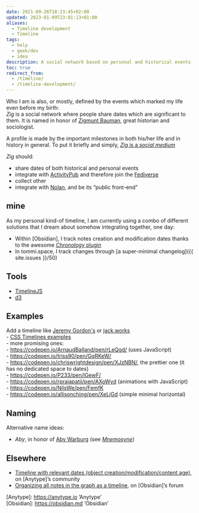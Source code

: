 ```yaml
---
date: 2021-09-26T18:23:45+02:00
updated: 2023-01-09T23:01:13+01:00
aliases:
  - Timeline development
  - Timeline
tags:
  - help
  - geek/dev
  - idea
description: A social network based on personal and historical events
toc: true
redirect_from:
  - /timeline/
  - /timeline-development/
---
```

Who I am is also, or mostly, defined by the events which marked my life even before my birth:  
*Zig* is a social network where people share dates which are significant to them. It is named in honor of [Zigmunt Bauman](https://en.wikipedia.org/wiki/Zigmunt_Bauman 'Zigmunt Bauman on Wikipedia'), great historian and sociologist.

A profile is made by the important milestones in both his/her life and in history in general. To put it briefly and simply, <u><cite>Zig</cite> is a *social medium* </u>

*Zig* should:
- share dates of both historical and personal events
- integrate with [ActivityPub](https://activitypub.rocks 'ActivityPub') and therefore join the [Fediverse](https://en.wikipedia.org/wiki/Fediverse '“Fediverse„ on Wikipedia')
- collect other
- integrate with [Nolan](Nolan.md), and be its “public front-end”

## mine

As my personal kind-of timeline, I am currently using a combo of different solutions that I dream about somehow integrating together, one day:

- Within [Obsidian], I track notes creation and modification dates thanks to the awesome [*Chronology* plugin](https://github.com/Canna71/obsidian-chronology 'obsidian-chronology’s source code on GitHub')
- In tommi.space, I track changes through [a super-minimal changelog]({{ site.issues }}/50)

## Tools

- [TimelineJS](https://timeline.knightlab.com 'TimelineJS')
- [d3](https://github.com/d3/d3 'd3 repository on GitHub')

## Examples

Add a timeline like [Jeremy Gordon's](https://jgordon.io "Jeremy Gordon") or [jack.works](https://web.archive.org/web/20200513054829/http://jack.works/)  
	- [CSS Timelines examples](https://freefrontend.com/css-timelines/ "65 CSS Timelines")  
	- more promising ones:  
		- https://codepen.io/ArnaudBalland/pen/rLeQgd/ (uses JavaScript)  
		- https://codepen.io/triss90/pen/GqRKeW/  
		- https://codepen.io/chriswrightdesign/pen/XJzNBN/, the prettier one (it has no dedicated space to dates)  
		- https://codepen.io/P233/pen/lGewF/  
		- https://codepen.io/rprajapatii/pen/AXoWyd (animations with JavaScript)  
		- https://codepen.io/NilsWe/pen/FemfK  
		- https://codepen.io/allisonching/pen/XeLjGd (simple minimal horizontal)

## Naming

Alternative name ideas:

- *Aby*, in honor of [Aby Warburg](Aby%20Warburg.md) (see [*Mnemosyne*](https://tommi.space/mnemosyne '“Mnemosyne„ article on tommi.space'))

## Elsewhere

- [Timeline with relevant dates (object creation/modification/content age)](https://community.anytype.io/t/timeline-with-reelvant-dates-object-creation-modification-content-age/3569), on [Anytype]’s community
- [Organizing all notes in the graph as a timeline](https://forum.obsidian.md/t/organizing-all-notes-in-the-graph-as-a-timeline), on [Obsidian]’s forum

[Anytype]: https://anytype.io ‘Anytype’  
[Obsidian]: https://obsidian.md ‘Obsidian’
